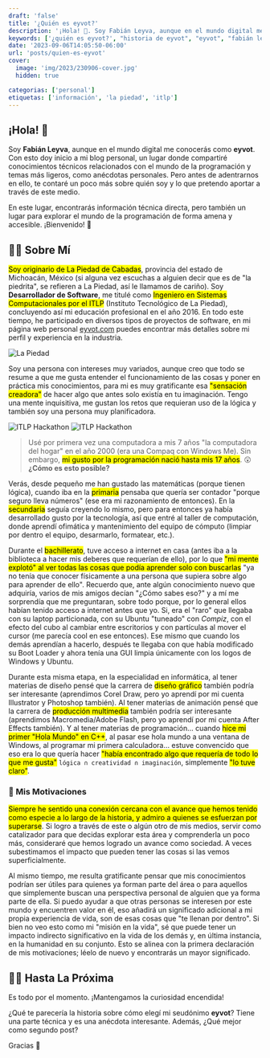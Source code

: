 ```yaml
---
draft: 'false'
title: '¿Quién es eyvot?'
description: '¡Hola! 👋. Soy Fabián Leyva, aunque en el mundo digital me conocerás como eyvot. Con esto doy inicio a mi blog personal, un lugar donde compartiré...'
keywords: ['¿quién es eyvot?', "historia de eyvot", "eyvot", "fabián leyva", "la piedad", "michoacán"]
date: '2023-09-06T14:05:50-06:00'
url: 'posts/quien-es-eyvot'
cover:
  image: 'img/2023/230906-cover.jpg'
  hidden: true

categorias: ['personal']
etiquetas: ['información', 'la piedad', 'itlp']
---
```


## ¡Hola! 👋

Soy **Fabián Leyva**, aunque en el mundo digital me conocerás como **eyvot**. Con esto doy inicio a mi blog personal, un lugar donde compartiré conocimientos técnicos relacionados con el mundo de la programación y temas más ligeros, como anécdotas personales. Pero antes de adentrarnos en ello, te contaré un poco más sobre quién soy y lo que pretendo aportar a través de este medio.

En este lugar, encontrarás información técnica directa, pero también un lugar para explorar el mundo de la programación de forma amena y accesible. ¡Bienvenido! 🙂

## 👨‍💻 Sobre Mí

<mark>Soy originario de La Piedad de Cabadas</mark>, provincia del estado de Michoacán, México (si alguna vez escuchas a alguien decir que es de "la piedrita", se refieren a La Piedad, así le llamamos de cariño). Soy **Desarrollador de Software**, me titulé como <mark>Ingeniero en Sistemas Computacionales por el ITLP</mark> (Instituto Tecnológico de La Piedad), concluyendo así mi educación profesional en el año 2016. En todo este tiempo, he participado en diversos tipos de proyectos de software, en mi página web personal [eyvot.com](https://eyvot.com/) puedes encontrar más detalles sobre mi perfil y experiencia en la industria.

![La Piedad](/img/2023/230906-img-lp.webp "Parroquia del Señor de La Piedad")

Soy una persona con intereses muy variados, aunque creo que todo se resume a que me gusta entender el funcionamiento de las cosas y poner en práctica mis conocimientos, para mi es muy gratificante esa <mark>"sensación creadora"</mark> de hacer algo que antes solo existía en tu imaginación. Tengo una mente inquisitiva, me gustan los retos que requieran uso de la lógica y también soy una persona muy planificadora.

![ITLP Hackathon](/img/2023/230906-img-itlp-01.webp "ITLP Hackathon")
![ITLP Hackathon](/img/2023/230906-img-itlp-02.webp "ITLP Hackathon")

> Usé por primera vez una computadora a mis 7 años "la computadora del hogar" en el año 2000 (era una Compaq con Windows Me). Sin embargo, <mark>mi gusto por la programación nació hasta mis 17 años</mark>. 😲 **¿Cómo es esto posible?**

Verás, desde pequeño me han gustado las matemáticas (porque tienen lógica), cuando iba en la <mark>primaria</mark> pensaba que quería ser contador "porque seguro lleva números" (ese era mi razonamiento de entonces). En la <mark>secundaria</mark> seguía creyendo lo mismo, pero para entonces ya había desarrollado gusto por la tecnología, así que entré al taller de computación, donde aprendí ofimática y mantenimiento del equipo de cómputo (limpiar por dentro el equipo, desarmarlo, formatear, etc.).

Durante el <mark>bachillerato</mark>, tuve acceso a internet en casa (antes iba a la biblioteca a hacer mis deberes que requerían de ello), por lo que <mark>"mi mente explotó" al ver todas las cosas que podía aprender solo con buscarlas</mark> "ya no tenía que conocer físicamente a una persona que supiera sobre algo para aprender de ello". Recuerdo que, ante algún conocimiento nuevo que adquiría, varios de mis amigos decían "¿Cómo sabes eso?" y a mí me sorprendía que me preguntaran, sobre todo porque, por lo general ellos habían tenido acceso a internet antes que yo. Si, era el "raro" que llegaba con su laptop particionada, con su Ubuntu "tuneado" con *Compiz*, con el efecto del cubo al cambiar entre escritorios y con partículas al mover el cursor (me parecía cool en ese entonces). Ese mismo que cuando los demás aprendían a hacerlo, después te llegaba con que había modificado su Boot Loader y ahora tenía una GUI limpia únicamente con los logos de Windows y Ubuntu.

Durante esta misma etapa, en la especialidad en informática, al tener materias de diseño pensé que la carrera de <mark>diseño gráfico</mark> también podría ser interesante (aprendimos Corel Draw, pero yo aprendí por mi cuenta Illustrator y Photoshop también). Al tener materias de animación pensé que la carrera de <mark>producción multimedia</mark> también podría ser interesante (aprendimos Macromedia/Adobe Flash, pero yo aprendí por mi cuenta After Effects también). Y al tener materias de programación... cuando <mark>hice mi primer "Hola Mundo" en C++</mark>, al pasar ese hola mundo a una ventana de Windows, al programar mi primera calculadora... estuve convencido que eso era lo que quería hacer <mark>"había encontrado algo que requería de todo lo que me gusta"</mark> ```lógica ∩ creatividad ∩ imaginación```, simplemente <mark>"lo tuve claro"</mark>.

### 🤔 Mis Motivaciones

<mark>Siempre he sentido una conexión cercana con el avance que hemos tenido como especie a lo largo de la historia, y admiro a quienes se esfuerzan por superarse</mark>. Si logro a través de este o algún otro de mis medios, servir como catalizador para que decidas explorar esta área y comprenderla un poco más, consideraré que hemos logrado un avance como sociedad. A veces subestimamos el impacto que pueden tener las cosas si las vemos superficialmente.

Al mismo tiempo, me resulta gratificante pensar que mis conocimientos podrían ser útiles para quienes ya forman parte del área o para aquellos que simplemente buscan una perspectiva personal de alguien que ya forma parte de ella. Si puedo ayudar a que otras personas se interesen por este mundo y encuentren valor en él, eso añadirá un significado adicional a mi propia experiencia de vida, son de esas cosas que "te llenan por dentro". Si bien no veo esto como mi "misión en la vida", sé que puede tener un impacto indirecto significativo en la vida de los demás y, en última instancia, en la humanidad en su conjunto. Esto se alinea con la primera declaración de mis motivaciones; léelo de nuevo y encontrarás un mayor significado.

## 🙋‍♂️ Hasta La Próxima

Es todo por el momento. ¡Mantengamos la curiosidad encendida!

¿Qué te parecería la historia sobre cómo elegí mi seudónimo **eyvot**? Tiene una parte técnica y es una anécdota interesante. Además, ¿Qué mejor como segundo post?

Gracias 🙏
